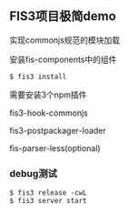 ## FIS3项目极简demo

实现commonjs规范的模块加载

安装fis-components中的组件
```
$ fis3 install 
```
需要安装3个npm插件

fis3-hook-commonjs

fis3-postpackager-loader 

fis-parser-less(optional)

### debug测试
```
$ fis3 release -cwL
$ fis3 server start 
```
